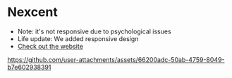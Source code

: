 # Nexcent
- Note: it's not responsive due to psychological issues
- Life update: We added responsive design 
- [Check out the website](https://nexcent-shenoda.netlify.app)


https://github.com/user-attachments/assets/66200adc-50ab-4759-8049-b7e602938391

